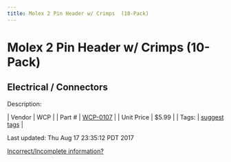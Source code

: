 ```yaml
---
title: Molex 2 Pin Header w/ Crimps  (10-Pack)
---
```


# Molex 2 Pin Header w/ Crimps  (10-Pack)
## Electrical / Connectors
Description: 	 

| Vendor | WCP | 
| Part # | [WCP-0107](http://www.wcproducts.net/WCP-0107) | 
| Unit Price | $5.99 | 
| Tags: | [suggest tags](https://docs.google.com/forms/d/e/1FAIpQLSeWyY8v3RgOty-MyWmh9U0iivNYN_molChYyS-0U-o-kOAv_g/viewform) | 

Last updated: Thu Aug 17 23:35:12 PDT 2017

 [Incorrect/Incomplete information?](https://docs.google.com/forms/d/e/1FAIpQLSeWyY8v3RgOty-MyWmh9U0iivNYN_molChYyS-0U-o-kOAv_g/viewform)